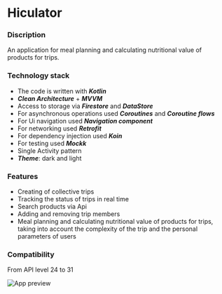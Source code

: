 # Hiculator

### Discription
An application for meal planning and calculating nutritional value of products for trips.

### Technology stack
* The code is written with _**Kotlin**_
* _**Clean Architecture**_ + _**MVVM**_
* Access to storage via _**Firestore**_ and _**DataStore**_
* For asynchronous operations used _**Coroutines**_ and _**Coroutine flows**_
* For Ui navigation used _**Navigation component**_
* For networking used _**Retrofit**_
* For dependency injection used _**Koin**_
* For testing used _**Mockk**_
* Single Activity pattern
* _**Theme**_: dark and light

### Features
* Creating of collective trips
* Tracking the status of trips in real time
* Search products via Api
* Adding and removing trip members
* Meal planning and calculating nutritional value of products for trips, taking into account the complexity of the trip and the personal parameters of users


### Compatibility
From API level 24 to 31

![App preview](preview/app_preview.gif)